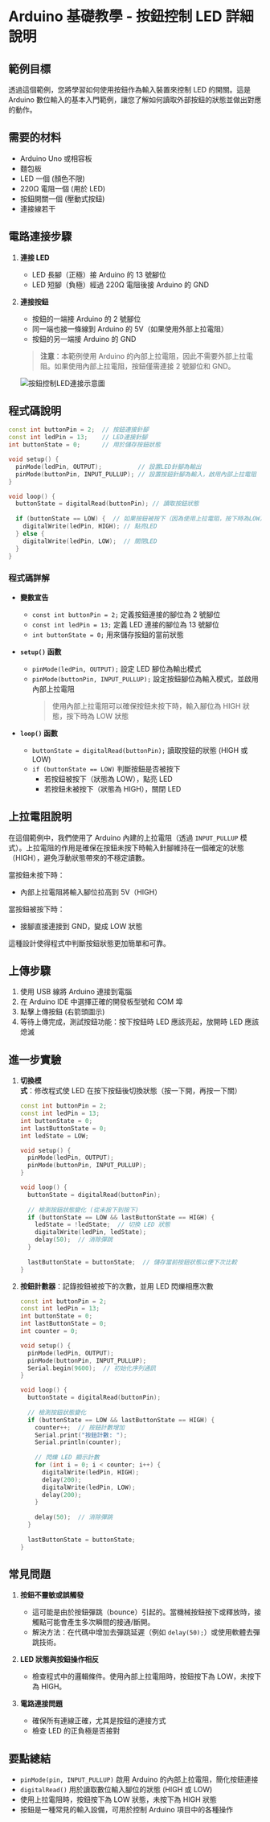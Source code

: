 # Arduino 基礎教學 - 按鈕控制 LED 詳細說明

## 範例目標
透過這個範例，您將學習如何使用按鈕作為輸入裝置來控制 LED 的開關。這是 Arduino 數位輸入的基本入門範例，讓您了解如何讀取外部按鈕的狀態並做出對應的動作。

## 需要的材料
- Arduino Uno 或相容板
- 麵包板
- LED 一個 (顏色不限)
- 220Ω 電阻一個 (用於 LED)
- 按鈕開關一個 (壓動式按鈕)
- 連接線若干

## 電路連接步驟
1. **連接 LED**
   - LED 長腳（正極）接 Arduino 的 13 號腳位
   - LED 短腳（負極）經過 220Ω 電阻後接 Arduino 的 GND

2. **連接按鈕**
   - 按鈕的一端接 Arduino 的 2 號腳位
   - 同一端也接一條線到 Arduino 的 5V（如果使用外部上拉電阻）
   - 按鈕的另一端接 Arduino 的 GND

   > **注意**：本範例使用 Arduino 的內部上拉電阻，因此不需要外部上拉電阻。如果使用內部上拉電阻，按鈕僅需連接 2 號腳位和 GND。

   ![按鈕控制LED連接示意圖](請放入按鈕LED連接的圖片連結)

## 程式碼說明

```cpp
const int buttonPin = 2;  // 按鈕連接針腳
const int ledPin = 13;    // LED連接針腳
int buttonState = 0;      // 用於儲存按鈕狀態

void setup() {
  pinMode(ledPin, OUTPUT);          // 設置LED針腳為輸出
  pinMode(buttonPin, INPUT_PULLUP); // 設置按鈕針腳為輸入，啟用內部上拉電阻
}

void loop() {
  buttonState = digitalRead(buttonPin); // 讀取按鈕狀態
  
  if (buttonState == LOW) {  // 如果按鈕被按下（因為使用上拉電阻，按下時為LOW）
    digitalWrite(ledPin, HIGH); // 點亮LED
  } else {
    digitalWrite(ledPin, LOW);  // 關閉LED
  }
}
```

### 程式碼詳解
- **變數宣告**
  - `const int buttonPin = 2;` 定義按鈕連接的腳位為 2 號腳位
  - `const int ledPin = 13;` 定義 LED 連接的腳位為 13 號腳位
  - `int buttonState = 0;` 用來儲存按鈕的當前狀態

- **`setup()` 函數**
  - `pinMode(ledPin, OUTPUT);` 設定 LED 腳位為輸出模式
  - `pinMode(buttonPin, INPUT_PULLUP);` 設定按鈕腳位為輸入模式，並啟用內部上拉電阻
    > 使用內部上拉電阻可以確保按鈕未按下時，輸入腳位為 HIGH 狀態，按下時為 LOW 狀態

- **`loop()` 函數**
  - `buttonState = digitalRead(buttonPin);` 讀取按鈕的狀態 (HIGH 或 LOW)
  - `if (buttonState == LOW)` 判斷按鈕是否被按下
    - 若按鈕被按下（狀態為 LOW），點亮 LED
    - 若按鈕未被按下（狀態為 HIGH），關閉 LED

## 上拉電阻說明
在這個範例中，我們使用了 Arduino 內建的上拉電阻（透過 `INPUT_PULLUP` 模式）。上拉電阻的作用是確保在按鈕未按下時輸入針腳維持在一個確定的狀態（HIGH），避免浮動狀態帶來的不穩定讀數。

當按鈕未按下時：
- 內部上拉電阻將輸入腳位拉高到 5V（HIGH）
  
當按鈕被按下時：
- 接腳直接連接到 GND，變成 LOW 狀態

這種設計使得程式中判斷按鈕狀態更加簡單和可靠。

## 上傳步驟
1. 使用 USB 線將 Arduino 連接到電腦
2. 在 Arduino IDE 中選擇正確的開發板型號和 COM 埠
3. 點擊上傳按鈕 (右箭頭圖示)
4. 等待上傳完成，測試按鈕功能：按下按鈕時 LED 應該亮起，放開時 LED 應該熄滅

## 進一步實驗
1. **切換模式**：修改程式使 LED 在按下按鈕後切換狀態（按一下開，再按一下關）
   ```cpp
   const int buttonPin = 2;
   const int ledPin = 13;
   int buttonState = 0;
   int lastButtonState = 0;
   int ledState = LOW;
   
   void setup() {
     pinMode(ledPin, OUTPUT);
     pinMode(buttonPin, INPUT_PULLUP);
   }
   
   void loop() {
     buttonState = digitalRead(buttonPin);
     
     // 檢測按鈕狀態變化 (從未按下到按下)
     if (buttonState == LOW && lastButtonState == HIGH) {
       ledState = !ledState;  // 切換 LED 狀態
       digitalWrite(ledPin, ledState);
       delay(50);  // 消除彈跳
     }
     
     lastButtonState = buttonState;  // 儲存當前按鈕狀態以便下次比較
   }
   ```

2. **按鈕計數器**：記錄按鈕被按下的次數，並用 LED 閃爍相應次數
   ```cpp
   const int buttonPin = 2;
   const int ledPin = 13;
   int buttonState = 0;
   int lastButtonState = 0;
   int counter = 0;
   
   void setup() {
     pinMode(ledPin, OUTPUT);
     pinMode(buttonPin, INPUT_PULLUP);
     Serial.begin(9600);  // 初始化序列通訊
   }
   
   void loop() {
     buttonState = digitalRead(buttonPin);
     
     // 檢測按鈕狀態變化
     if (buttonState == LOW && lastButtonState == HIGH) {
       counter++;  // 按鈕計數增加
       Serial.print("按鈕計數: ");
       Serial.println(counter);
       
       // 閃爍 LED 顯示計數
       for (int i = 0; i < counter; i++) {
         digitalWrite(ledPin, HIGH);
         delay(200);
         digitalWrite(ledPin, LOW);
         delay(200);
       }
       
       delay(50);  // 消除彈跳
     }
     
     lastButtonState = buttonState;
   }
   ```

## 常見問題
1. **按鈕不靈敏或誤觸發**
   - 這可能是由於按鈕彈跳（bounce）引起的。當機械按鈕按下或釋放時，接觸點可能會產生多次瞬間的接通/斷開。
   - 解決方法：在代碼中增加去彈跳延遲（例如 `delay(50);`）或使用軟體去彈跳技術。

2. **LED 狀態與按鈕操作相反**
   - 檢查程式中的邏輯條件。使用內部上拉電阻時，按鈕按下為 LOW，未按下為 HIGH。

3. **電路連接問題**
   - 確保所有連線正確，尤其是按鈕的連接方式
   - 檢查 LED 的正負極是否接對

## 要點總結
- `pinMode(pin, INPUT_PULLUP)` 啟用 Arduino 的內部上拉電阻，簡化按鈕連接
- `digitalRead()` 用於讀取數位輸入腳位的狀態 (HIGH 或 LOW)
- 使用上拉電阻時，按鈕按下為 LOW 狀態，未按下為 HIGH 狀態
- 按鈕是一種常見的輸入設備，可用於控制 Arduino 項目中的各種操作